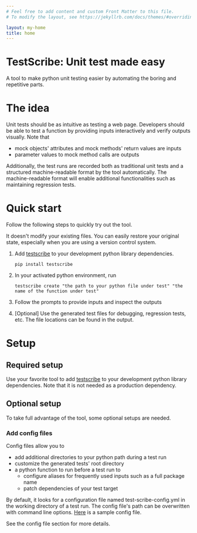 ```yaml
---
# Feel free to add content and custom Front Matter to this file.
# To modify the layout, see https://jekyllrb.com/docs/themes/#overriding-theme-defaults

layout: my-home
title: home
---
```

# TestScribe: Unit test made easy

A tool to make python unit testing easier by automating the boring and repetitive parts.

# The idea
Unit tests should be as intuitive as testing a web page. 
Developers should be able to test a function by providing inputs interactively and 
verify outputs visually. Note that 
* mock objects' attributes and mock methods' return values are inputs
* parameter values to mock method calls are outputs

Additionally, the test runs are recorded both as traditional unit tests 
and a structured machine-readable format by the tool automatically. 
The machine-readable format will enable additional functionalities such as maintaining 
regression tests.

# Quick start
Follow the following steps to quickly try out the tool. 

It doesn't modify your existing files.
You can easily restore your original state, especially when you are using a version control system.

1. Add [testscribe](https://pypi.org/project/testscribe/) to your development python library dependencies.
    ```commandline
    pip install testscribe
    ```
2. In your activated python environment, run 
    ```commandline
    testscribe create "the path to your python file under test" "the name of the function under test"
    ```

3. Follow the prompts to provide inputs and inspect the outputs

4. [Optional] Use the generated test files for debugging, regression tests, etc.
The file locations can be found in the output.

# Setup

## Required setup
Use your favorite tool to add [testscribe](https://pypi.org/project/testscribe/) to your development python 
library dependencies. Note that it is not needed as a production dependency.

## Optional setup
To take full advantage of the tool, some optional setups are needed.

### Add config files
Config files allow you to
* add additional directories to your python path during a test run
* customize the generated tests' root directory
* a python function to run before a test run to
  * configure aliases for frequently used inputs such as a full package name
  * patch dependencies of your test target

By default, it looks for a configuration file named test-scribe-config.yml in the working directory 
of a test run. The config file's path can be overwritten with command line options.
[Here](https://github.com/HappyRay/testscribe/blob/main/test-scribe-config.yml) is a sample config file.

See the config file section for more details.